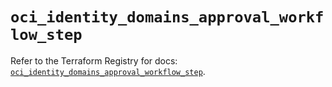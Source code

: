 # `oci_identity_domains_approval_workflow_step`

Refer to the Terraform Registry for docs: [`oci_identity_domains_approval_workflow_step`](https://registry.terraform.io/providers/oracle/oci/6.18.0/docs/resources/identity_domains_approval_workflow_step).

